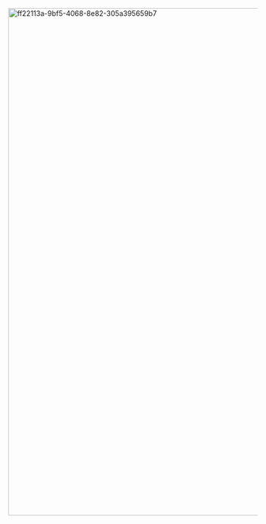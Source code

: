 <img width="1536" height="1024" alt="ff22113a-9bf5-4068-8e82-305a395659b7" src="https://github.com/user-attachments/assets/e9b5d550-827b-4993-8c6f-80c30de1c000" />

